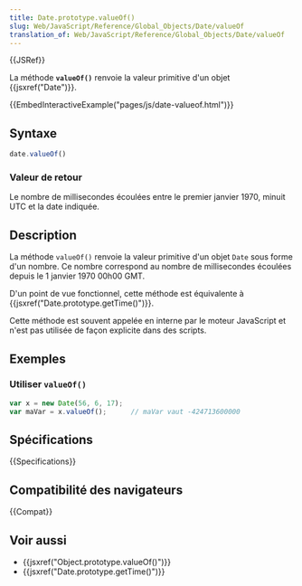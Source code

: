 ```yaml
---
title: Date.prototype.valueOf()
slug: Web/JavaScript/Reference/Global_Objects/Date/valueOf
translation_of: Web/JavaScript/Reference/Global_Objects/Date/valueOf
---
```


{{JSRef}}

La méthode **`valueOf()`** renvoie la valeur primitive d'un objet {{jsxref("Date")}}.

{{EmbedInteractiveExample("pages/js/date-valueof.html")}}

## Syntaxe

```js
date.valueOf()
```

### Valeur de retour

Le nombre de millisecondes écoulées entre le premier janvier 1970, minuit UTC et la date indiquée.

## Description

La méthode `valueOf()` renvoie la valeur primitive d'un objet `Date` sous forme d'un nombre. Ce nombre correspond au nombre de millisecondes écoulées depuis le 1 janvier 1970 00h00 GMT.

D'un point de vue fonctionnel, cette méthode est équivalente à {{jsxref("Date.prototype.getTime()")}}.

Cette méthode est souvent appelée en interne par le moteur JavaScript et n'est pas utilisée de façon explicite dans des scripts.

## Exemples

### Utiliser `valueOf()`

```js
var x = new Date(56, 6, 17);
var maVar = x.valueOf();      // maVar vaut -424713600000
```

## Spécifications

{{Specifications}}

## Compatibilité des navigateurs

{{Compat}}

## Voir aussi

- {{jsxref("Object.prototype.valueOf()")}}
- {{jsxref("Date.prototype.getTime()")}}
